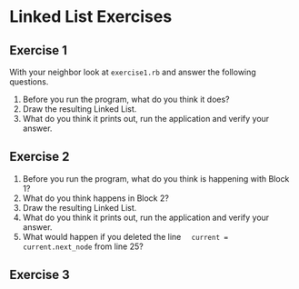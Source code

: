 # Linked List Exercises

## Exercise 1

With your neighbor look at `exercise1.rb` and answer the following questions.

1.  Before you run the program, what do you think it does?
2.  Draw the resulting Linked List.
3.  What do you think it prints out, run the application and verify your answer.

## Exercise 2

1.  Before you run the program, what do you think is happening with Block 1?
2.  What do you think happens in Block 2?
3.  Draw the resulting Linked List.
4.  What do you think it prints out, run the application and verify your answer.
5.  What would happen if you deleted the line `  current = current.next_node` from line 25?

## Exercise 3


